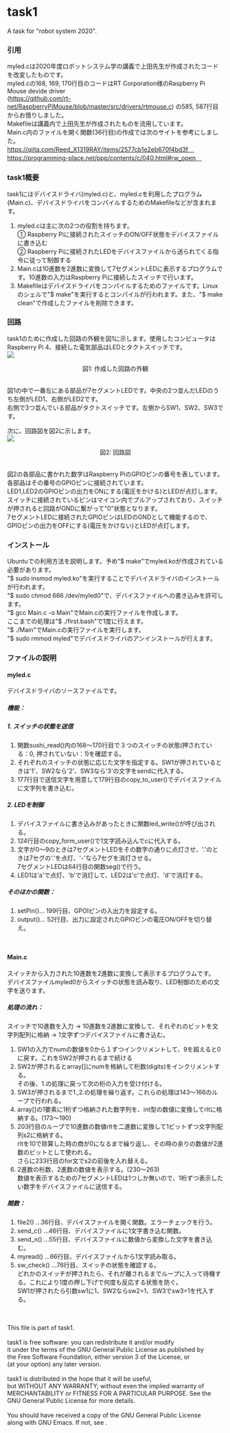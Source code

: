 # task1
A task for "robot system 2020".

### 引用
myled.cは2020年度ロボットシステム学の講義で上田先生が作成されたコードを改変したものです。<br>
myled.cの168, 169, 170行目のコードはRT Corporation様のRaspberry Pi Mouse devide driver</br>
(https://github.com/rt-net/RaspberryPiMouse/blob/master/src/drivers/rtmouse.c) の585, 587行目からお借りしました。</br>
Makefileは講義内で上田先生が作成されたものを流用しています。<br>
Main.c内のファイルを開く関数(36行目)の作成では次のサイトを参考にしました。</br>
https://qiita.com/Reed_X1319RAY/items/2577cb1e2eb670f4bd3f　</br>
https://programming-place.net/ppp/contents/c/040.html#rw_open　</br>

### task1概要
task1にはデバイスドライバ(myled.c)と、myled.cを利用したプログラム(Main.c)、デバイスドライバをコンパイルするためのMakefileなどが含まれます。</br>
  1. myled.cは主に次の2つの役割を持ちます。</br>
  ① Raspberry Piに接続されたスイッチのON/OFF状態をデバイスファイルに書き込む</br>
  ② Raspberry Piに接続されたLEDをデバイスファイルから送られてくる指令に従って制御する</br>
  2. Main.cは10進数を2進数に変換して7セグメントLEDに表示するプログラムです。10進数の入力はRaspberry Piに接続したスイッチで行います。</br>
  3. Makefileはデバイスドライバをコンパイルするためのファイルです。Linuxのシェルで"$ make"を実行するとコンパイルが行われます。また、"$ make clean"で作成したファイルを削除できます。</br>

### 回路
task1のために作成した回路の外観を図1に示します。使用したコンピュータはRaspberry Pi 4、接続した電気部品はLEDとタクトスイッチです。</br>
<img src="https://github.com/Kenta-Nakajima/task1/blob/main/Pictures/Pic1.jpg"> <center>図1: 作成した回路の外観</center> </br>

図1の中で一番左にある部品が7セグメントLEDです。中央の2つ並んだLEDのうち左側がLED1、右側がLED2です。</br>
右側で3つ並んでいる部品がタクトスイッチです。左側からSW1、SW2、SW3です。</br>

次に、回路図を図2に示します。</br>
<img src="https://github.com/Kenta-Nakajima/task1/blob/main/Pictures/Pic2.jpg"> <center>図2: 回路図</center> </br>

図2の各部品に書かれた数字はRaspberry PiのGPIOピンの番号を表しています。各部品はその番号のGPIOピンに接続されています。 </br>
LED1,LED2のGPIOピンの出力をONにする(電圧をかける)とLEDが点灯します。</br>
スイッチに接続されているピンはマイコン内でプルアップされており、スイッチが押されると回路がGNDに繋がって"0"状態となります。</br>
7セグメントLEDに接続されたGPIOピンはLEDのGNDとして機能するので、GPIOピンの出力をOFFにする(電圧をかけない)とLEDが点灯します。</br>

### インストール
Ubuntuでの利用方法を説明します。予め"$ make"でmyled.koが作成されている必要があります。</br>
"$ sudo insmod myled.ko"を実行することでデバイスドライバのインストールが行われます。</br>
"$ sudo chmod 666 /dev/myled0"で、デバイスファイルへの書き込みを許可します。</br>
"$ gcc Main.c -o Main"でMain.cの実行ファイルを作成します。</br>
ここまでの処理は"$ ./first.bash"で1度に行えます。</br>
"$ ./Main"でMain.cの実行ファイルを実行します。</br>
"$ sudo rmmod myled"でデバイスドライバのアンインストールが行えます。</br>

### ファイルの説明
#### myled.c
デバイスドライバのソースファイルです。</br>
##### 機能：</br>
##### 1. スイッチの状態を送信</br>
  1. 関数sushi_read()内の168～170行目で３つのスイッチの状態(押されている：0, 押されていない：1)を確認する。</br>
  2. それぞれのスイッチの状態に応じた文字を指定する。SW1が押されているときは'1'、SW2なら'2'、SW3なら'3'の文字をsendに代入する。</br>
  3. 177行目で送信文字を用意して179行目のcopy_to_user()でデバイスファイルに文字列を書き込む。</br>

##### 2. LEDを制御</br>
  1. デバイスファイルに書き込みがあったときに関数led_write()が呼び出される。</br>
  2. 124行目のcopy_form_user()で1文字読み込んでcに代入する。</br>
  3. 文字が0～9のときは7セグメントLEDをその数字の通りに点灯させ、'.'のときは7セグの'.'を点灯、'-'なら7セグを消灯させる。</br>7セグメントLEDは64行目の関数seg()で行う。</br>
  4. LED1は'a'で点灯、'b'で消灯して、LED2は'c'で点灯、'd'で消灯する。</br>

##### そのほかの関数：</br>
  1. setPin()...  199行目、GPOIピンの入出力を設定する。</br>
  2. output()...  52行目、出力に設定されたGPIOピンの電圧ON/OFFを切り替え。</br>
</br>

#### Main.c
スイッチから入力された10進数を2進数に変換して表示するプログラムです。</br>
デバイスファイルmyled0からスイッチの状態を読み取り、LED制御のための文字を送ります。</br>
##### 処理の流れ：</br>
  スイッチで10進数を入力 → 10進数を2進数に変換して、それぞれのビットを文字列配列に格納 → 1文字ずつデバイスファイルに書き込む。</br>
  1. SW1の入力でnumの数値を0から１ずつインクリメントして、9を超えると0に戻す。これをSW2が押されるまで続ける
  2. SW2が押されるとarray[]にnumを格納して桁数(digits)をインクリメントする。</br>その後、1.の処理に戻って次の桁の入力を受け付ける。
  3. SW3が押されるまで1.,2.の処理を繰り返す。これらの処理は143～166のループで行われる。
  4. array[]の1要素に1桁ずつ格納された数字列を、int型の数値に変換してrltに格納する。(173～190)
  5. 203行目のループで10進数の数値rltを二進数に変換して1ビットずつ文字列配列s2に格納する。</br>rltを10で除算した時の商が0になるまで繰り返し、その時の余りの数値が2進数のビットとして使われる。</br>さらに233行目のfor文でs2の前後を入れ替える。</br>
  6. 2進数の桁数、2進数の数値を表示する。(230～263)</br>数値を表示するための7セグメントLEDは1つしか無いので、1桁ずつ表示したい数字をデバイスファイルに送信する。

##### 関数：</br>
  1. file2()  ...36行目、デバイスファイルを開く関数。エラーチェックを行う。</br>
  2. send_c() ...46行目、デバイスファイルに1文字書き込む関数。</br>
  3. send_n() ...55行目、デバイスファイルに数値から変換した文字を書き込む。</br>
  4. myread() ...66行目、デバイスファイルから1文字読み取る。</br>
  5. sw_check() ...76行目、スイッチの状態を確認する。</br>
  どれかのスイッチが押されたら、それが離されるまでループに入って待機する。これにより1度の押し下げで何度も反応する状態を防ぐ。</br>SW1が押されたら引数sw1に1、SW2ならsw2=1、SW3でsw3=1を代入する。

</br>
</br>
This file is part of task1.</br>
</br>
task1 is free software: you can redistribute it and/or modify</br>
it under the terms of the GNU General Public License as published by</br>
the Free Software Foundation, either version 3 of the License, or</br>
(at your option) any later version.</br>
</br>
task1 is distributed in the hope that it will be useful,</br>
but WITHOUT ANY WARRANTY; without even the implied warranty of</br>
MERCHANTABILITY or FITNESS FOR A PARTICULAR PURPOSE.  See the</br>
GNU General Public License for more details.</br>
</br>
You should have received a copy of the GNU General Public License</br>
along with GNU Emacs.  If not, see <https://www.gnu.org/licenses/>.
